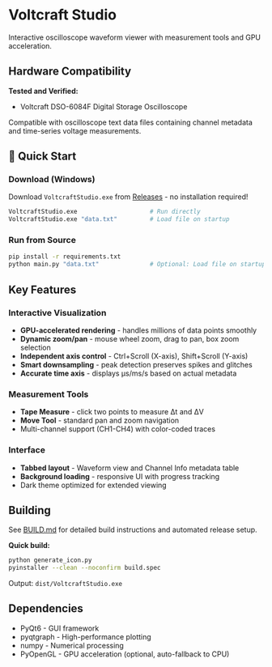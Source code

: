 # Voltcraft Studio

Interactive oscilloscope waveform viewer with measurement tools and GPU acceleration.

## Hardware Compatibility

**Tested and Verified:**
- Voltcraft DSO-6084F Digital Storage Oscilloscope

Compatible with oscilloscope text data files containing channel metadata and time-series voltage measurements.

## 🚀 Quick Start

### Download (Windows)
Download `VoltcraftStudio.exe` from [Releases](https://github.com/mrconter1/voltcraft-studio/releases) - no installation required!

```bash
VoltcraftStudio.exe                    # Run directly
VoltcraftStudio.exe "data.txt"         # Load file on startup
```

### Run from Source
```bash
pip install -r requirements.txt
python main.py "data.txt"              # Optional: Load file on startup
```

## Key Features

### Interactive Visualization
- **GPU-accelerated rendering** - handles millions of data points smoothly
- **Dynamic zoom/pan** - mouse wheel zoom, drag to pan, box zoom selection
- **Independent axis control** - Ctrl+Scroll (X-axis), Shift+Scroll (Y-axis)
- **Smart downsampling** - peak detection preserves spikes and glitches
- **Accurate time axis** - displays µs/ms/s based on actual metadata

### Measurement Tools
- **Tape Measure** - click two points to measure Δt and ΔV
- **Move Tool** - standard pan and zoom navigation
- Multi-channel support (CH1-CH4) with color-coded traces

### Interface
- **Tabbed layout** - Waveform view and Channel Info metadata table
- **Background loading** - responsive UI with progress tracking
- Dark theme optimized for extended viewing

## Building

See [BUILD.md](BUILD.md) for detailed build instructions and automated release setup.

**Quick build:**
```bash
python generate_icon.py
pyinstaller --clean --noconfirm build.spec
```

Output: `dist/VoltcraftStudio.exe`

## Dependencies

- PyQt6 - GUI framework
- pyqtgraph - High-performance plotting
- numpy - Numerical processing
- PyOpenGL - GPU acceleration (optional, auto-fallback to CPU)

